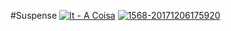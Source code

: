 #Suspense
[![It - A Coisa](https://i.im.ge/2023/10/05/NvaOqa.It-A-Coisa.jpg)](https://im.ge/i/NvaOqa)
[![1568-20171206175920](https://i.im.ge/2023/10/05/NvagoT.1568-20171206175920.jpg)](https://im.ge/i/NvagoT)